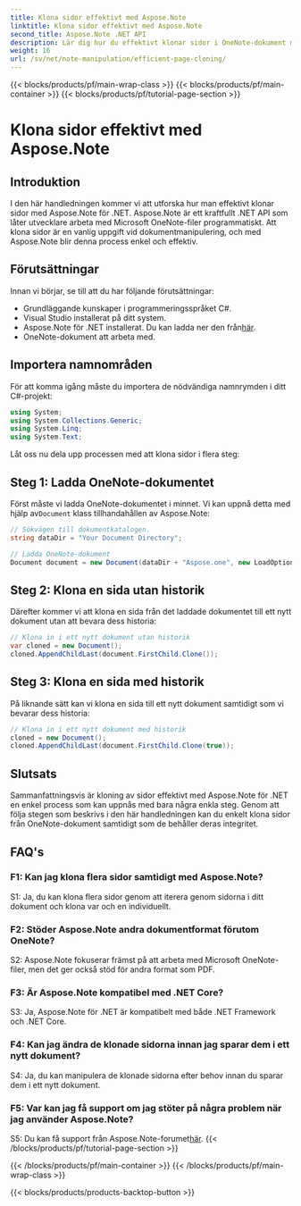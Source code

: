 ```yaml
---
title: Klona sidor effektivt med Aspose.Note
linktitle: Klona sidor effektivt med Aspose.Note
second_title: Aspose.Note .NET API
description: Lär dig hur du effektivt klonar sidor i OneNote-dokument med Aspose.Note för .NET. Följ vår steg-för-steg handledning för enkel implementering.
weight: 16
url: /sv/net/note-manipulation/efficient-page-cloning/
---
```


{{< blocks/products/pf/main-wrap-class >}}
{{< blocks/products/pf/main-container >}}
{{< blocks/products/pf/tutorial-page-section >}}

# Klona sidor effektivt med Aspose.Note

## Introduktion

I den här handledningen kommer vi att utforska hur man effektivt klonar sidor med Aspose.Note för .NET. Aspose.Note är ett kraftfullt .NET API som låter utvecklare arbeta med Microsoft OneNote-filer programmatiskt. Att klona sidor är en vanlig uppgift vid dokumentmanipulering, och med Aspose.Note blir denna process enkel och effektiv.

## Förutsättningar

Innan vi börjar, se till att du har följande förutsättningar:

- Grundläggande kunskaper i programmeringsspråket C#.
- Visual Studio installerat på ditt system.
-  Aspose.Note för .NET installerat. Du kan ladda ner den från[här](https://releases.aspose.com/note/net/).
- OneNote-dokument att arbeta med.

## Importera namnområden

För att komma igång måste du importera de nödvändiga namnrymden i ditt C#-projekt:

```csharp
using System;
using System.Collections.Generic;
using System.Linq;
using System.Text;
```

Låt oss nu dela upp processen med att klona sidor i flera steg:

## Steg 1: Ladda OneNote-dokumentet

 Först måste vi ladda OneNote-dokumentet i minnet. Vi kan uppnå detta med hjälp av`Document` klass tillhandahållen av Aspose.Note:

```csharp
// Sökvägen till dokumentkatalogen.
string dataDir = "Your Document Directory";

// Ladda OneNote-dokument
Document document = new Document(dataDir + "Aspose.one", new LoadOptions { LoadHistory = true });
```

## Steg 2: Klona en sida utan historik

Därefter kommer vi att klona en sida från det laddade dokumentet till ett nytt dokument utan att bevara dess historia:

```csharp
// Klona in i ett nytt dokument utan historik
var cloned = new Document();
cloned.AppendChildLast(document.FirstChild.Clone());
```

## Steg 3: Klona en sida med historik

På liknande sätt kan vi klona en sida till ett nytt dokument samtidigt som vi bevarar dess historia:

```csharp
// Klona in i ett nytt dokument med historik
cloned = new Document();
cloned.AppendChildLast(document.FirstChild.Clone(true));
```

## Slutsats

Sammanfattningsvis är kloning av sidor effektivt med Aspose.Note för .NET en enkel process som kan uppnås med bara några enkla steg. Genom att följa stegen som beskrivs i den här handledningen kan du enkelt klona sidor från OneNote-dokument samtidigt som de behåller deras integritet.

## FAQ's

### F1: Kan jag klona flera sidor samtidigt med Aspose.Note?

S1: Ja, du kan klona flera sidor genom att iterera genom sidorna i ditt dokument och klona var och en individuellt.

### F2: Stöder Aspose.Note andra dokumentformat förutom OneNote?

S2: Aspose.Note fokuserar främst på att arbeta med Microsoft OneNote-filer, men det ger också stöd för andra format som PDF.

### F3: Är Aspose.Note kompatibel med .NET Core?

S3: Ja, Aspose.Note för .NET är kompatibelt med både .NET Framework och .NET Core.

### F4: Kan jag ändra de klonade sidorna innan jag sparar dem i ett nytt dokument?

S4: Ja, du kan manipulera de klonade sidorna efter behov innan du sparar dem i ett nytt dokument.

### F5: Var kan jag få support om jag stöter på några problem när jag använder Aspose.Note?

 S5: Du kan få support från Aspose.Note-forumet[här](https://forum.aspose.com/c/note/28).
{{< /blocks/products/pf/tutorial-page-section >}}

{{< /blocks/products/pf/main-container >}}
{{< /blocks/products/pf/main-wrap-class >}}

{{< blocks/products/products-backtop-button >}}
